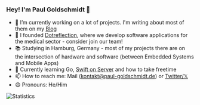### Hey! I'm Paul Goldschmidt 👋

- 🔭 I’m currently working on a lot of projects. I'm writing about most of them on my [Blog](https://p3g3.de/)
- 👾 I founded [Dotreflection](https://github.com/dotreflection), where we develop software applications for the medical sector - consider join our team!
- 📚 Studying in Hamburg, Germany - most of my projects there are on the intersection of hardware and software (between Embedded Systems and Mobile Apps)
- 🌱 Currently learning Go, [Swift on Server](https://www.swift.org/documentation/server/) and how to take freetime
- 📫 How to reach me: Mail ([kontakt@paul-goldschmidt.de](mailto:kontakt@paul-goldschmidt.de)) or [Twitter/𝕏](https://twitter.com/pauIgoldschmidt)
- 😄 Pronouns: He/Him

![Statistics](https://github-readme-stats.vercel.app/api?username=paulgoldschmidt&show_icons=true&theme=tokyonight)
